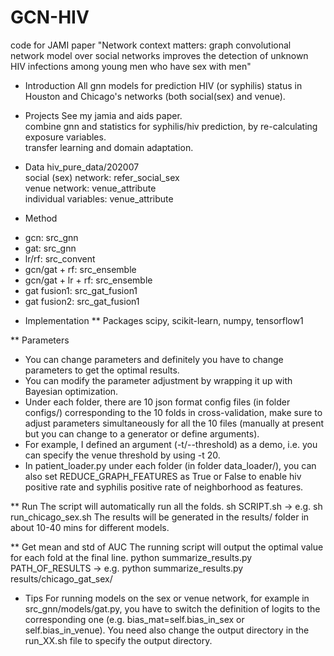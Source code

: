 # GCN-HIV
code for JAMI paper "Network context matters: graph convolutional network model over social networks improves the detection of unknown HIV infections among young men who have sex with men"

* Introduction
All gnn models for prediction HIV (or syphilis) status in Houston and Chicago's networks (both social(sex) and venue).

* Projects
See my jamia and aids paper.  
combine gnn and statistics for syphilis/hiv prediction, by re-calculating exposure variables.  
transfer learning and domain adaptation.  

* Data
hiv_pure_data/202007  
    social (sex) network: refer_social_sex  
    venue network: venue_attribute  
    individual variables: venue_attribute  

* Method
- gcn: src_gnn  
- gat: src_gnn  
- lr/rf: src_convent  
- gcn/gat + rf: src_ensemble  
- gcn/gat + lr + rf: src_ensemble    
- gat fusion1: src_gat_fusion1  
- gat fusion2: src_gat_fusion1

* Implementation
** Packages
scipy, scikit-learn, numpy, tensorflow1

** Parameters
- You can change parameters and definitely you have to change parameters to get the optimal results.  
- You can modify the parameter adjustment by wrapping it up with Bayesian optimization.  
- Under each folder, there are 10 json format config files (in folder configs/) corresponding to the 10 folds in cross-validation, make sure to adjust parameters simultaneously for all the 10 files (manually at present but you can change to a generator or define arguments).  
- For example, I defined an argument (-t/--threshold) as a demo, i.e. you can specify the venue threshold by using -t 20.  
- In patient_loader.py under each folder (in folder data_loader/), you can also set REDUCE_GRAPH_FEATURES as True or False to enable hiv positive rate and syphilis positive rate of neighborhood as features.

** Run
The script will automatically run all the folds.
sh SCRIPT.sh -> e.g. sh run_chicago_sex.sh
The results will be generated in the results/ folder in about 10-40 mins for different models.

** Get mean and std of AUC
The running script will output the optimal value for each fold at the final line.
python summarize_results.py PATH_OF_RESULTS -> e.g. python summarize_results.py results/chicago_gat_sex/

* Tips
For running models on the sex or venue network, for example in src_gnn/models/gat.py, you have to switch the definition of logits to the corresponding one (e.g. bias_mat=self.bias_in_sex or self.bias_in_venue). You need also change the output directory in the run_XX.sh file to specify the output directory.  

